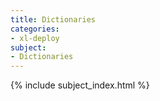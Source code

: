 ```yaml
---
title: Dictionaries
categories:
- xl-deploy
subject:
- Dictionaries
---
```


{% include subject_index.html %}

